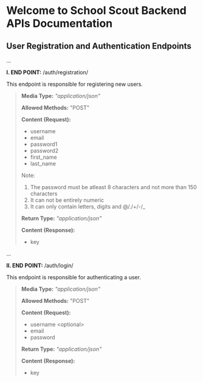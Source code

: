# Welcome to School Scout Backend APIs Documentation

## User Registration and Authentication Endpoints
...

**I. END POINT:** /auth/registration/

This endpoint is responsible for registering new users.
>
> **Media Type:** *"application/json"*
>
> **Allowed Methods:** "POST"
>
> **Content (Request):**
>
> * username
> * email
> * password1
> * password2
> * first_name
> * last_name
> 
> Note: 
> 1. The password must be atleast 8 characters and not more than 150 characters
> 1. It can not be entirely numeric 
> 1. It can only contain letters, digits and @/./+/-/_ 
> 
> **Return Type:** *"application/json"*
>
> **Content (Response):**
> * key

...

**II. END POINT:** /auth/login/

This endpoint is responsible for authenticating a user.
>
> **Media Type:** *"application/json"*
>
> **Allowed Methods:** "POST"
>
> **Content (Request):**
>
> * username \<optional>
> * email
> * password
> 
> **Return Type:** *"application/json"*
>
> **Content (Response):**
> * key

